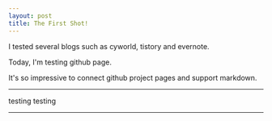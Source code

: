 ```yaml
---
layout: post
title: The First Shot!
---
```


I tested several blogs such as cyworld, tistory and evernote.

Today, I'm testing github page.

It's so impressive to connect github project pages and support markdown.


---
testing testing

---

